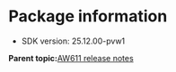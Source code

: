 # Package information

-   SDK version: 25.12.00-pvw1

**Parent topic:**[AW611 release notes](../topics/aw611-release-notes.md)

